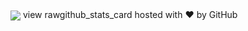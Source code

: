 
<img align="center" src="https://github-readme-stats.vercel.app/api/top-langs/?username=seanFlutter&theme=dracula" />
view rawgithub_stats_card hosted with ❤ by GitHub
